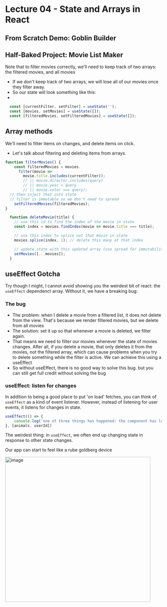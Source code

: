 # Lecture 04 - State and Arrays in React

## From Scratch Demo: Goblin Builder

## Half-Baked Project: Movie List Maker

Note that to filter movies correctly, we'll need to keep track of two arrays: the filtered movies, and all movies
- If we don't keep track of two arrays, we will lose all of our movies once they filter away.
- So our state will look something like this:
- 
```js
  const [currentFilter, setFilter] = useState(''); 
  const [movies, setMovies] = useState([]); 
  const [filteredMovies, setFilteredMovies] = useState([]); 
```

## Array methods
We'll need to filter items on changes, and delete items on click. 
- Let's talk about filtering and deleting items from arrays.

```js
function filterMovies() {
    const filteredMovies = movies.
      filter(movie => 
        movie.title.includes(currentFilter));
        // || movie.director.includes(query) 
        // || movie.year < query 
        // || movie.color === query);
  // then inject that into state
  // filter is immutable so we don't need to spread
    setFilteredMovies(filteredMovies);
}
```

```js
  function deleteMovie(title) {
    // use this id to find the index of the movie in state
    const index = movies.findIndex(movie => movie.title === title);

    // use this index to splice out that movie in state
    movies.splice(index, 1); // delete this many at that index

    // update state with this updated array (use spread for immutability)
    setMovies([...movies]);
  }
```

## useEffect Gotcha
Try though I might, I cannot avoid showing you the weirdest bit of react: the `useEffect` dependenct array. Without it, we have a breaking bug:

### The bug
- The problem: when I delete a movie from a filtered list, it does not delete from the view. That's because we render filtered movies, but we delete from all movies
- The solution: set it up so that whenever a movie is deleted, we filter again.
- That means we need to filter our movies whenever the state of movies changes. After all, if you delete a movie, that only deletes it from the movies, not the filtered array, which can cause problems when you try to delete something while the filter is active. We can achieve this using a useEffect
- So without useEffect, there is no good way to solve this bug. but you can still get full credit without solving the bug

### useEffect: listen for changes

In addition to being a good place to put 'on load' fetches, you can think of `useEffect` as a kind of event listener. However, instead of listening for user events, it listens for changes in state.


```js
useEffect(() => {
    console.log('one of three things has happened: the component has loaded, the animals have changed, or the userId has changed`)
}, [animals, userId])
```

The weirdest thing: in `useEffect`, we often end up changing state in response to other state changes.

Our app can start to feel like a rube goldberg device

<img width="467" alt="image" src="https://user-images.githubusercontent.com/16160135/171966981-f8ad1d4f-d87e-4c3d-b914-ac4dbcf02fd3.png">

